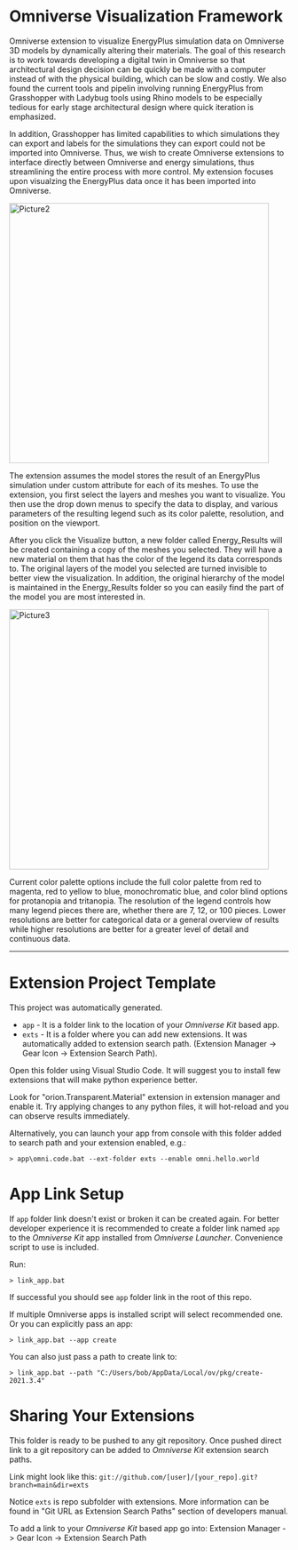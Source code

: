 # Omniverse Visualization Framework
Omniverse extension to visualize EnergyPlus simulation data on Omniverse 3D models by dynamically altering their materials. The goal of this research is to work towards developing a digital twin in Omniverse so that architectural design decision can be quickly be made with a computer instead of with the physical building, which can be slow and costly. We also found the current tools and pipelin involving running EnergyPlus from Grasshopper with Ladybug tools using Rhino models to be especially tedious for early stage architectural design where quick iteration is emphasized. 

In addition, Grasshopper has limited capabilities to which simulations they can export and labels for the simulations they can export could not be imported into Omniverse. Thus, we wish to create Omniverse extensions to interface directly between Omniverse and energy simulations, thus streamlining the entire process with more control. My extension focuses upon visualzing the EnergyPlus data once it has been imported into Omniverse.

<img width="468" alt="Picture2" src="https://github.com/user-attachments/assets/7ac429cc-b7aa-44c8-8efe-eea855aa4444">

The extension assumes the model stores the result of an EnergyPlus simulation under custom attribute for each of its meshes. To use the extension, you first select the layers and meshes you want to visualize. You then use the drop down menus to specify the data to display, and various parameters of the resulting legend such as its color palette, resolution, and position on the viewport. 

After you click the Visualize button, a new folder called Energy_Results will be created containing a copy of the meshes you selected. They will have a new material on them that has the color of the legend its data corresponds to. The original layers of the model you selected are turned invisible to better view the visualization. In addition, the original hierarchy of the model is maintained in the Energy_Results folder so you can easily find the part of the model you are most interested in. 

<img width="468" alt="Picture3" src="https://github.com/user-attachments/assets/4d5447bc-8fc7-4249-a704-d38e5d63d840">


Current color palette options include the full color palette from red to magenta, red to yellow to blue, monochromatic blue, and color blind options for protanopia and tritanopia. The resolution of the legend controls how many legend pieces there are, whether there are 7, 12, or 100 pieces. Lower resolutions are better for categorical data or a general overview of results while higher resolutions are better for a greater level of detail and continuous data. 

_________________________________________________________________________________________________________

# Extension Project Template

This project was automatically generated.

- `app` - It is a folder link to the location of your *Omniverse Kit* based app.
- `exts` - It is a folder where you can add new extensions. It was automatically added to extension search path. (Extension Manager -> Gear Icon -> Extension Search Path).

Open this folder using Visual Studio Code. It will suggest you to install few extensions that will make python experience better.

Look for "orion.Transparent.Material" extension in extension manager and enable it. Try applying changes to any python files, it will hot-reload and you can observe results immediately.

Alternatively, you can launch your app from console with this folder added to search path and your extension enabled, e.g.:

```
> app\omni.code.bat --ext-folder exts --enable omni.hello.world
```

# App Link Setup

If `app` folder link doesn't exist or broken it can be created again. For better developer experience it is recommended to create a folder link named `app` to the *Omniverse Kit* app installed from *Omniverse Launcher*. Convenience script to use is included.

Run:

```
> link_app.bat
```

If successful you should see `app` folder link in the root of this repo.

If multiple Omniverse apps is installed script will select recommended one. Or you can explicitly pass an app:

```
> link_app.bat --app create
```

You can also just pass a path to create link to:

```
> link_app.bat --path "C:/Users/bob/AppData/Local/ov/pkg/create-2021.3.4"
```


# Sharing Your Extensions

This folder is ready to be pushed to any git repository. Once pushed direct link to a git repository can be added to *Omniverse Kit* extension search paths.

Link might look like this: `git://github.com/[user]/[your_repo].git?branch=main&dir=exts`

Notice `exts` is repo subfolder with extensions. More information can be found in "Git URL as Extension Search Paths" section of developers manual.

To add a link to your *Omniverse Kit* based app go into: Extension Manager -> Gear Icon -> Extension Search Path

